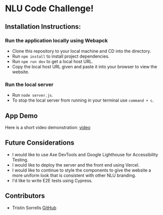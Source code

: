 # NLU Code Challenge!

## Installation Instructions:

### Run the application locally using Webapck
- Clone this repository to your local machine and CD into the directory. 
- Run `npm install` to install project dependencies.
- Run `npm run dev` to get a local host URL. 
- Copy the local host URL given and paste it into your browser to view the website.

### Run the local server
- Run `node server.js`.
- To stop the local server from running in your terminal use `command + c`.
    
## App Demo
Here is a short video demonstration: [video](https://www.loom.com/share/a71d28291300440fb7a20f55717df4cf?sid=0e56c8c9-4f97-43bf-bc5d-c0f1250cadd7)

## Future Considerations
- I would like to use Axe DevTools and Google Lighthouse for Accessibility Testing.
- I would like to deploy the server and the front end using Vercel.
- I would like to continue to style the components to give the website a more uniform look that is consistent with other NLU branding.
- I'd like to write E2E tests using Cypress.

## Contributors
- Tristin Sorrells [GitHub](https://github.com/Tristinsorrells1) 
